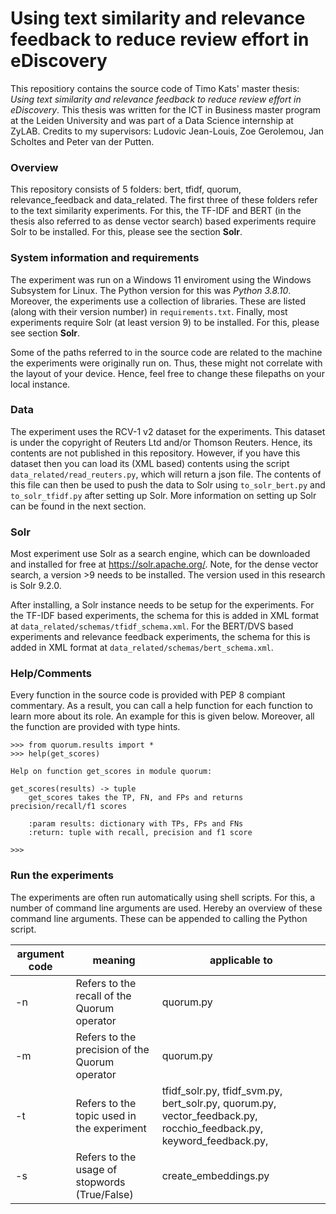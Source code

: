 # Using text similarity and relevance feedback to reduce review effort in eDiscovery
This repositiory contains the source code of Timo Kats' master thesis: *Using text similarity and relevance feedback to reduce review effort in eDiscovery*. This thesis was written for the ICT in Business master program at the Leiden University and was part of a Data Science internship at ZyLAB. Credits to my supervisors: Ludovic Jean-Louis, Zoe Gerolemou, Jan Scholtes and Peter van der Putten.  

### Overview
This repository consists of 5 folders: bert, tfidf, quorum, relevance_feedback and data_related. The first three of these folders refer to the text similarity experiments. For this, the TF-IDF and BERT (in the thesis also referred to as dense vector search) based experiments require Solr to be installed. For this, please see the section **Solr**.

### System information and requirements
The experiment was run on a Windows 11 enviroment using the Windows Subsystem for Linux. The Python version for this was *Python 3.8.10*. Moreover, the experiments use a collection of libraries. These are listed (along with their version number) in `requirements.txt`. Finally, most experiments require Solr (at least version 9) to be installed. For this, please see section **Solr**.  

Some of the paths referred to in the source code are related to the machine the experiments were originally run on. Thus, these might not correlate with the layout of your device. Hence, feel free to change these filepaths on your local instance.  

### Data
The experiment uses the RCV-1 v2 dataset for the experiments. This dataset is under the copyright of Reuters Ltd and/or Thomson Reuters. Hence, its contents are not published in this repository. However, if you have this dataset then you can load its (XML based) contents using the script `data_related/read_reuters.py`, which will return a json file. The contents of this file can then be used to push the data to Solr using `to_solr_bert.py` and `to_solr_tfidf.py` after setting up Solr. More information on setting up Solr can be found in the next section. 

### Solr
Most experiment use Solr as a search engine, which can be downloaded and installed for free at https://solr.apache.org/. Note, for the dense vector search, a version >9 needs to be installed. The version used in this research is Solr 9.2.0.  

After installing, a Solr instance needs to be setup for the experiments. For the TF-IDF based experiments, the schema for this is added in XML format at `data_related/schemas/tfidf_schema.xml`. For the BERT/DVS based experiments and relevance feedback experiments, the schema for this is added in XML format at `data_related/schemas/bert_schema.xml`. 

### Help/Comments
Every function in the source code is provided with PEP 8 compiant commentary. As a result, you can call a help function for each function to learn more about its role. An example for this is given below. Moreover, all the function are provided with type hints.

```
>>> from quorum.results import *
>>> help(get_scores)

Help on function get_scores in module quorum:

get_scores(results) -> tuple
    get_scores takes the TP, FN, and FPs and returns precision/recall/f1 scores

    :param results: dictionary with TPs, FPs and FNs
    :return: tuple with recall, precision and f1 score

>>>
```

### Run the experiments
The experiments are often run automatically using shell scripts. For this, a number of command line arguments are used. Hereby an overview of these command line arguments. These can be appended to calling the Python script.

| argument code | meaning                                        | applicable to                                                                                                                    |
|---------------|------------------------------------------------|----------------------------------------------------------------------------------------------------------------------------------|
| -n            | Refers to the recall of the Quorum operator    | quorum.py                                                                                                                        |
| -m            | Refers to the precision of the Quorum operator | quorum.py                                                                                                                        |
| -t            | Refers to the topic used in the experiment     | tfidf_solr.py,    tfidf_svm.py,   bert_solr.py,    quorum.py,   vector_feedback.py,  rocchio_feedback.py,  keyword_feedback.py,  |
| -s            | Refers to the usage of stopwords (True/False)  | create_embeddings.py                                                                                                             |
